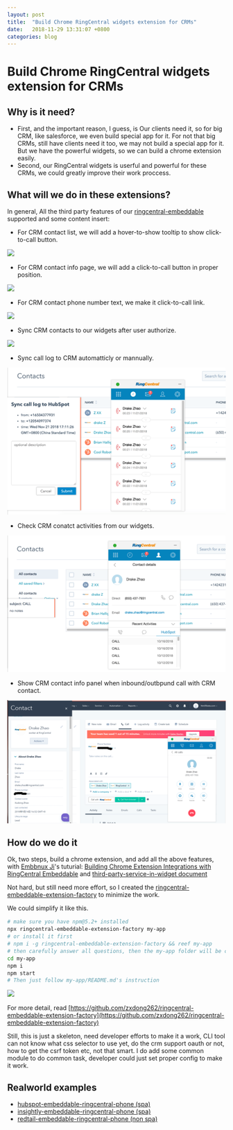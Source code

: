 ```yaml
---
layout: post
title:  "Build Chrome RingCentral widgets extension for CRMs"
date:   2018-11-29 13:31:07 +0800
categories: blog
---
```


# Build Chrome RingCentral widgets extension for CRMs

## Why is it need?

- First, and the important reason, I guess, is Our clients need it, so for big CRM, like salesforce, we even build special app for it. For not that big CRMs, still have clients need it too, we may not build a special app for it. But we have the powerful widgets, so we can build a chrome extension easily.
- Second, our RingCentral widgets is userful and powerful for these CRMs, we could greatly improve their work proccess.

## What will we do in these extensions?

In general, All the third party features of our [ringcentral-embeddable](https://github.com/ringcentral/ringcentral-embeddable) supported and some content insert:

- For CRM contact list, we will add a hover-to-show tooltip to show click-to-call button.

![ ](https://github.com/zxdong262/ringcentral-embeddable-extension-factory/raw/master/screenshots/fac-2.png)

- For CRM contact info page, we will add a click-to-call button in proper position.

![ ](https://github.com/zxdong262/ringcentral-embeddable-extension-factory/raw/master/screenshots/fac-3.png)

- For CRM contact phone number text, we make it click-to-call link.

![ ](https://github.com/zxdong262/ringcentral-embeddable-extension-factory/raw/master/screenshots/fac-1.png)

- Sync CRM contacts to our widgets after user authorize.

![ ](https://github.com/zxdong262/insightly-embeddable-ringcentral-phone/raw/master/screenshots/insightly-4.png)

- Sync call log to CRM automatticly or mannually.

![ ](https://github.com/zxdong262/hubspot-embeddable-ringcentral-phone/raw/master/screenshots/hs6.png)

- Check CRM conatct activities from our widgets.

![ ](https://github.com/zxdong262/hubspot-embeddable-ringcentral-phone/raw/master/screenshots/hs7.png)

- Show CRM contact info panel when inbound/outbpund call with CRM contact.

![ ](https://github.com/zxdong262/hubspot-embeddable-ringcentral-phone/raw/master/screenshots/hubspot1.png)

## How do we do it

Ok, two steps, build a chrome extension, and add all the above features, with [Embbnux Ji](https://github.com/embbnux)'s tuturial:
 [Building Chrome Extension Integrations with RingCentral Embeddable](https://medium.com/ringcentral-developers/build-a-chrome-extension-with-ringcentral-embeddable-bb6faee808a3)
and [third-party-service-in-widget document](https://github.com/ringcentral/ringcentral-embeddable/blob/master/docs/third-party-service-in-widget.md)

Not hard, but still need more effort, so I created the [ringcentral-embeddable-extension-factory](https://github.com/zxdong262/ringcentral-embeddable-extension-factory) to minimize the work.

We could simplify it like this.

```bash
# make sure you have npm@5.2+ installed
npx ringcentral-embeddable-extension-factory my-app
# or install it first
# npm i -g ringcentral-embeddable-extension-factory && reef my-app
# then carefully answer all questions, then the my-app folder will be create
cd my-app
npm i
npm start
# Then just follow my-app/README.md's instruction
```

![ ](https://github.com/zxdong262/ringcentral-embeddable-extension-factory/raw/master/screenshots/cli.png)

For more detail, read [https://github.com/zxdong262/ringcentral-embeddable-extension-factory](https://github.com/zxdong262/ringcentral-embeddable-extension-factory)

Still, this is just a skeleton, need developer efforts to make it a work, CLI tool can not know what css selector to use yet, do the crm support oauth or not, how to get the csrf token etc, not that smart. I do add some common module to do common task, developer could just set proper config to make it work.

## Realworld examples

- [hubspot-embeddable-ringcentral-phone (spa)](https://github.com/zxdong262/hubspot-embeddable-ringcentral-phone)
- [insightly-embeddable-ringcentral-phone (spa)](https://github.com/zxdong262/insightly-embeddable-ringcentral-phone)
- [redtail-embeddable-ringcentral-phone (non spa)](https://github.com/zxdong262/redtail-embeddable-ringcentral-phone)
